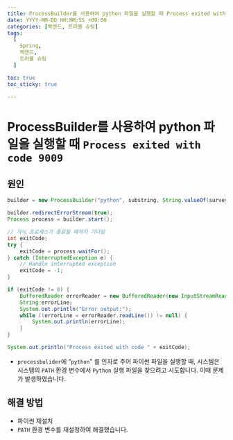 ```yaml
---
title: ProcessBuilder를 사용하여 python 파일을 실행할 때 Process exited with code 9009
date: YYYY-MM-DD HH:MM:SS +09:00
categories: [백엔드, 트러블 슈팅]
tags:
  [
    Spring,
    백엔드,
    트러블 슈팅
  ]

toc: true
toc_sticky: true

---
```


# ProcessBuilder를 사용하여 python 파일을 실행할 때 `Process exited with code 9009`

## 원인
```java
builder = new ProcessBuilder("python", substring, String.valueOf(surveyDocumentId));

builder.redirectErrorStream(true);
Process process = builder.start();

// 자식 프로세스가 종료될 때까지 기다림
int exitCode;
try {
    exitCode = process.waitFor();
} catch (InterruptedException e) {
    // Handle interrupted exception
    exitCode = -1;
}

if (exitCode != 0) {
    BufferedReader errorReader = new BufferedReader(new InputStreamReader(process.getErrorStream()));
    String errorLine;
    System.out.println("Error output:");
    while ((errorLine = errorReader.readLine()) != null) {
        System.out.println(errorLine);
    }
}

System.out.println("Process exited with code " + exitCode);
```

* `processbulider`에 “`python`" 를 인자로 주어 파이썬 파일을 실행할 때, 시스템은 시스템의 `PATH` 환경 변수에서 `Python` 실행 파일을 찾으려고 시도합니다. 이때 문제가 발생하였습니다.

## 해결 방법
* 파이썬 재설치
* `PATH` 환경 변수를 재설정하여 해결했습니다.